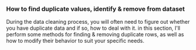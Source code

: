 ### How to find duplicate values, identify & remove from dataset
During the data cleaning process, you will often need to figure out whether you have duplicate data and if so, how to deal with it. in this section, 
I'll perform some methods for finding & removing duplicate rows, as well as how to modify their behavior to suit your specific needs.
